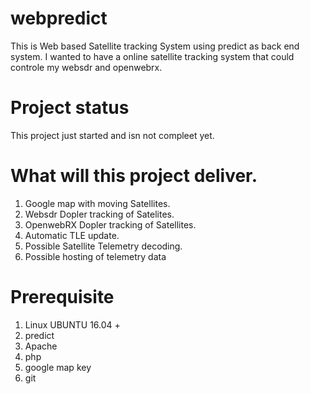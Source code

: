 # webpredict
This is Web based Satellite tracking System using predict as back end system.
I wanted to have a online satellite tracking system that could controle my websdr and openwebrx.
# Project status
This project just started and isn not compleet yet.

# What will this project deliver.
1) Google map with moving Satellites.
2) Websdr Dopler tracking of Satelites.
3) OpenwebRX Dopler tracking of Satellites.
4) Automatic TLE update.
5) Possible Satellite Telemetry decoding.
6) Possible hosting of telemetry data

# Prerequisite
1) Linux UBUNTU 16.04 +
2) predict
3) Apache
4) php
5) google map key
6) git
